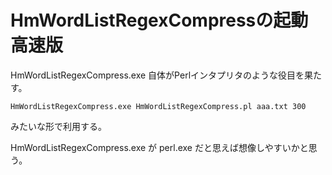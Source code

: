 # HmWordListRegexCompressの起動高速版

HmWordListRegexCompress.exe 自体がPerlインタプリタのような役目を果たす。

```
HmWordListRegexCompress.exe HmWordListRegexCompress.pl aaa.txt 300
```

みたいな形で利用する。

HmWordListRegexCompress.exe が perl.exe だと思えば想像しやすいかと思う。